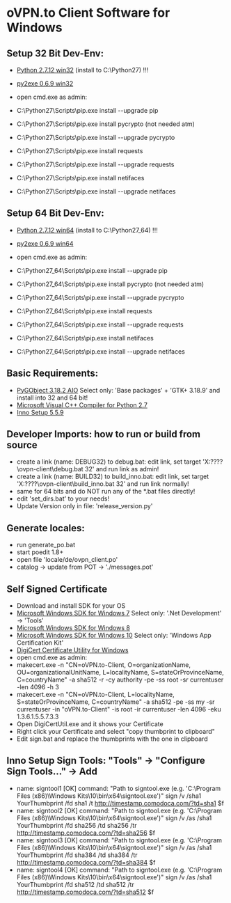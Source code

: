 
# oVPN.to Client Software for Windows

## Setup 32 Bit Dev-Env:
+ [Python 2.7.12 win32](https://www.python.org/ftp/python/2.7.12/python-2.7.12.msi) (install to C:\Python27) !!!
+ [py2exe 0.6.9 win32](http://sourceforge.net/projects/py2exe/files/py2exe/0.6.9/py2exe-0.6.9.win32-py2.7.exe/download)

+ open cmd.exe as admin:
+ C:\Python27\Scripts\pip.exe install --upgrade pip
+ C:\Python27\Scripts\pip.exe install pycrypto (not needed atm)
+ C:\Python27\Scripts\pip.exe install --upgrade pycrypto 
+ C:\Python27\Scripts\pip.exe install requests
+ C:\Python27\Scripts\pip.exe install --upgrade requests
+ C:\Python27\Scripts\pip.exe install netifaces
+ C:\Python27\Scripts\pip.exe install --upgrade netifaces


## Setup 64 Bit Dev-Env:
+ [Python 2.7.12 win64](https://www.python.org/ftp/python/2.7.12/python-2.7.12.amd64.msi) (install to C:\Python27_64) !!!
+ [py2exe 0.6.9 win64](http://sourceforge.net/projects/py2exe/files/py2exe/0.6.9/py2exe-0.6.9.win64-py2.7.amd64.exe/download)

+ open cmd.exe as admin:
+ C:\Python27_64\Scripts\pip.exe install --upgrade pip
+ C:\Python27_64\Scripts\pip.exe install pycrypto (not needed atm)
+ C:\Python27_64\Scripts\pip.exe install --upgrade pycrypto 
+ C:\Python27_64\Scripts\pip.exe install requests
+ C:\Python27_64\Scripts\pip.exe install --upgrade requests
+ C:\Python27_64\Scripts\pip.exe install netifaces
+ C:\Python27_64\Scripts\pip.exe install --upgrade netifaces

## Basic Requirements:
+ [PyGObject 3.18.2 AIO](https://sourceforge.net/projects/pygobjectwin32/files/pygi-aio-3.18.2_rev7-setup.exe/download) Select only: 'Base packages' + 'GTK+ 3.18.9' and install into 32 and 64 bit!
+ [Microsoft Visual C++ Compiler for Python 2.7](http://www.microsoft.com/en-us/download/details.aspx?id=44266)
+ [Inno Setup 5.5.9](http://www.jrsoftware.org/download.php/is.exe)

## Developer Imports: how to run or build from source
+ create a link (name: DEBUG32) to debug.bat: edit link, set target 'X:\????\ovpn-client\debug.bat 32' and run link as admin!
+ create a link (name: BUILD32) to build_inno.bat: edit link, set target 'X:\????\ovpn-client\build_inno.bat 32' and run link normally!
+ same for 64 bits and do NOT run any of the *.bat files directly!
+ edit 'set_dirs.bat' to your needs!
+ Update Version only in file: 'release_version.py'

## Generate locales:
+ run generate_po.bat
+ start poedit 1.8+
+ open file 'locale/de/ovpn_client.po'
+ catalog -> update from POT -> './messages.pot'

## Self Signed Certificate
+ Download and install SDK for your OS 
+ [Microsoft Windows SDK for Windows 7](https://download.microsoft.com/download/A/6/A/A6AC035D-DA3F-4F0C-ADA4-37C8E5D34E3D/winsdk_web.exe) Select only: '.Net Development' -> 'Tools'
+ [Microsoft Windows SDK for Windows 8](https://go.microsoft.com/fwlink/p/?LinkId=226658)
+ [Microsoft Windows SDK for Windows 10](https://go.microsoft.com/fwlink/p/?LinkID=698771) Select only: 'Windows App Certification Kit'
+ [DigiCert Certificate Utility for Windows](https://www.digicert.com/util/DigiCertUtil.zip)
+ open cmd.exe as admin:
+ makecert.exe -n "CN=oVPN.to-Client, O=organizationName, OU=organizationalUnitName, L=localityName, S=stateOrProvinceName, C=countryName" -a sha512 -r -cy authority -pe -ss root -sr currentuser -len 4096 -h 3
+ makecert.exe -n "CN=oVPN.to-Client, L=localityName, S=stateOrProvinceName, C=countryName" -a sha512 -pe -ss my -sr currentuser -in "oVPN.to-Client" -is root -ir currentuser -len 4096 -eku 1.3.6.1.5.5.7.3.3
+ Open DigiCertUtil.exe and it shows your Certificate
+ Right click your Certificate and select "copy thumbprint to clipboard"
+ Edit sign.bat and replace the thumbprints with the one in clipboard

## Inno Setup Sign Tools: "Tools" -> "Configure Sign Tools..." -> Add
+ name: signtool1 [OK] command: "Path to signtool.exe (e.g. 'C:\Program Files (x86)\Windows Kits\10\bin\x64\signtool.exe')" sign /v /sha1 YourThumbprint /fd sha1 /t http://timestamp.comodoca.com/?td=sha1 $f
+ name: signtool2 [OK] command: "Path to signtool.exe (e.g. 'C:\Program Files (x86)\Windows Kits\10\bin\x64\signtool.exe')" sign /v /as /sha1 YourThumbprint /fd sha256 /td sha256 /tr http://timestamp.comodoca.com/?td=sha256 $f
+ name: signtool3 [OK] command: "Path to signtool.exe (e.g. 'C:\Program Files (x86)\Windows Kits\10\bin\x64\signtool.exe')" sign /v /as /sha1 YourThumbprint /fd sha384 /td sha384 /tr http://timestamp.comodoca.com/?td=sha384 $f
+ name: signtool4 [OK] command: "Path to signtool.exe (e.g. 'C:\Program Files (x86)\Windows Kits\10\bin\x64\signtool.exe')" sign /v /as /sha1 YourThumbprint /fd sha512 /td sha512 /tr http://timestamp.comodoca.com/?td=sha512 $f
